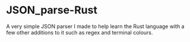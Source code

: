 # JSON_parse-Rust
A very simple JSON parser I made to help learn the Rust language with a few other additions to it such as regex and terminal colours.
